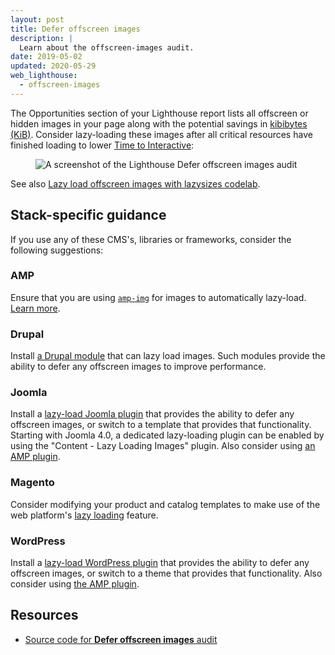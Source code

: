 ```yaml
---
layout: post
title: Defer offscreen images
description: |
  Learn about the offscreen-images audit.
date: 2019-05-02
updated: 2020-05-29
web_lighthouse:
  - offscreen-images
---
```


The Opportunities section of your Lighthouse report lists
all offscreen or hidden images in your page
along with the potential savings in [kibibytes (KiB)](https://en.wikipedia.org/wiki/Kibibyte).
Consider lazy-loading these images
after all critical resources have finished loading
to lower [Time to Interactive](/interactive):

<figure class="w-figure">
  <img class="w-screenshot" src="offscreen-images.png" alt="A screenshot of the Lighthouse Defer offscreen images audit">
</figure>

See also [Lazy load offscreen images with lazysizes codelab](/codelab-use-lazysizes-to-lazyload-images).

## Stack-specific guidance

If you use any of these CMS's, libraries or frameworks, consider the following suggestions:

### AMP

Ensure that you are using [`amp-img`](https://amp.dev/documentation/components/amp-img/?format=websites) for images to automatically lazy-load. [Learn more](https://amp.dev/documentation/guides-and-tutorials/develop/media_iframes_3p/?format=websites#images).

### Drupal

Install [a Drupal module](https://www.drupal.org/project/project_module?f%5B0%5D=&f%5B1%5D=&f%5B2%5D=im_vid_3%3A67&f%5B3%5D=&f%5B4%5D=sm_field_project_type%3Afull&f%5B5%5D=&f%5B6%5D=&text=%22lazy+load%22&solrsort=iss_project_release_usage+desc&op=Search) that can lazy load images. Such modules provide the ability to defer any offscreen images to improve performance.

### Joomla

Install a [lazy-load Joomla plugin](https://extensions.joomla.org/instant-search/?jed_live%5Bquery%5D=lazy%20loading) that provides the ability to defer any offscreen images, or switch to a template that provides that functionality. Starting with Joomla 4.0, a dedicated lazy-loading plugin can be enabled by using the "Content - Lazy Loading Images" plugin. Also consider using [an AMP plugin](https://extensions.joomla.org/instant-search/?jed_live%5Bquery%5D=amp).

### Magento

Consider modifying your product and catalog templates to make use of the web platform's [lazy loading](https://web.dev/native-lazy-loading) feature.

### WordPress

Install a [lazy-load WordPress plugin](https://wordpress.org/plugins/search/lazy+load/) that provides the ability to defer any offscreen images, or switch to a theme that provides that functionality. Also consider using [the AMP plugin](https://wordpress.org/plugins/amp/).

## Resources

- [Source code for **Defer offscreen images** audit](https://github.com/GoogleChrome/lighthouse/blob/master/lighthouse-core/audits/byte-efficiency/offscreen-images.js)
